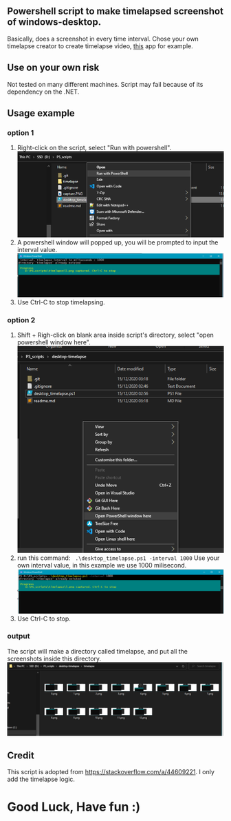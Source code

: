 ## Powershell script to make timelapsed screenshot of windows-desktop. 
Basically, does a screenshot in every time interval. Chose your own timelapse creator to create timelapse video, [this](https://www.microsoft.com/en-us/p/time-lapse-creator/9p7tv6jcl1s3) app for example.

## Use on your own risk
Not tested on many different machines. Script may fail because of its dependency on the .NET.

## Usage example
### option 1
1. Right-click on the script, select "Run with powershell".
&nbsp;&nbsp;![capture0](images/capture0.png)
2. A powershell window will popped up, you will be prompted to input the interval value.
&nbsp;&nbsp;![capture1](images/capture1.png)
3. Use Ctrl-C to stop timelapsing.

### option 2
1. Shift + Righ-click on blank area inside script's directory, select "open powershell window here".
&nbsp;&nbsp;![capture2](images/capture2.png)
2. run this command: 
&nbsp;&nbsp;```.\desktop_timelapse.ps1 -interval 1000```
Use your own interval value, in this example we use 1000 milisecond.
&nbsp;&nbsp;![capture3](images/capture3.png)
3. Use Ctrl-C to stop.

### output
The script will make a directory called timelapse, and put all the screenshots inside this directory.
&nbsp;&nbsp;![capture4](images/capture4.png)

## Credit 
This script is adopted from https://stackoverflow.com/a/44609221. I only add the timelapse logic.

# Good Luck, Have fun :)